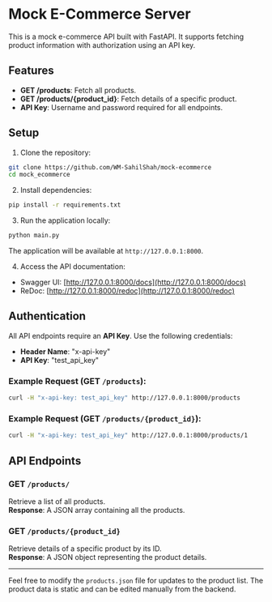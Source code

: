 # Mock E-Commerce Server

This is a mock e-commerce API built with FastAPI. It supports fetching product information with authorization using an API key.

## Features
- **GET /products**: Fetch all products.
- **GET /products/{product_id}**: Fetch details of a specific product.
- **API Key**: Username and password required for all endpoints.

## Setup
1. Clone the repository:
```bash
git clone https://github.com/WM-SahilShah/mock-ecommerce
cd mock_ecommerce
```

2. Install dependencies:
```bash
pip install -r requirements.txt
```

3. Run the application locally:
```bash
python main.py
```
The application will be available at `http://127.0.0.1:8000`.

4. Access the API documentation:
- Swagger UI: [http://127.0.0.1:8000/docs](http://127.0.0.1:8000/docs)
- ReDoc: [http://127.0.0.1:8000/redoc](http://127.0.0.1:8000/redoc)

## Authentication
All API endpoints require an **API Key**. Use the following credentials:
- **Header Name**: "x-api-key"
- **API Key**: "test_api_key"

### Example Request (GET `/products`):
```bash
curl -H "x-api-key: test_api_key" http://127.0.0.1:8000/products
```

### Example Request (GET `/products/{product_id}`):
```bash
curl -H "x-api-key: test_api_key" http://127.0.0.1:8000/products/1
```

## API Endpoints

### GET `/products/`
Retrieve a list of all products.  
**Response**: A JSON array containing all the products.

### GET `/products/{product_id}`
Retrieve details of a specific product by its ID.  
**Response**: A JSON object representing the product details.

---

Feel free to modify the `products.json` file for updates to the product list. The product data is static and can be edited manually from the backend.
